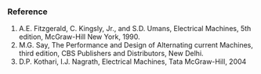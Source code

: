 ### Reference
1. A.E. Fitzgerald, C. Kingsly, Jr., and S.D. Umans, Electrical Machines, 5th edition, McGraw-Hill New York, 1990.
2. M.G. Say, The Performance and Design of Alternating current Machines, third edition, CBS Publishers and Distributors, New Delhi.
3. D.P. Kothari, I.J. Nagrath, Electrical Machines, Tata McGraw-Hill, 2004